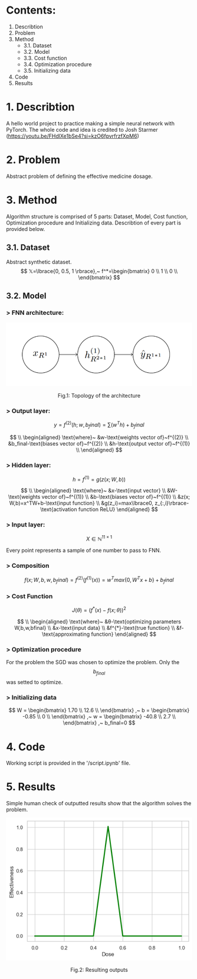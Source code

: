 # Contents:
1. Describtion
2. Problem
3. Method
    * 3.1. Dataset
    * 3.2. Model
    * 3.3. Cost function
    * 3.4. Optimization procedure
    * 3.5. Initializing data
4. Code
5. Results

# 1. Describtion
A hello world project to practice making a simple neural network with PyTorch.
The whole code and idea is credited to Josh Starmer (https://youtu.be/FHdlXe1bSe4?si=kzO6fpvrfrzfXpM6)

# 2. Problem
Abstract problem of defining the effective medicine dosage.

# 3. Method
Algorithm structure is comprised of 5 parts: Dataset, Model, Cost function, Optimization procedure and Initializing data. Describtion of every part is provided below.
## 3.1. Dataset
Abstract synthetic dataset.
$$
𝕏=\lbrace{0, 0.5, 1 \rbrace},~
f^*=\begin{bmatrix}
    0 \\
    1 \\
    0 \\
    \end{bmatrix}
$$
## 3.2. Model
### > FNN architecture:
<p align="center">
  <img src="https://github.com/AKAD0/pytorch_hellow/blob/master/Fig1.png">
</p>

$$
\text{Fig.1: Topology of the architecture}
$$
### > Output layer:
$$
y=f^{(2)}(h; w,b_final) = \sum_ {}(w^Th)+b_final
$$

$$
\\
\begin{aligned}
\text{where}~
&w-\text{weights vector of}~f^{(2)} \\
&b_final-\text{biases vector of}~f^{(2)} \\
&h-\text{output vector of}~f^{(1)} \\
\end{aligned}
$$


### > Hidden layer:
$$
h = f^{(1)} = g( z( x; W,b))
$$

$$
\\
\begin{aligned}
\text{where}~
&x-\text{input vector} \\
&W-\text{weights vector of}~f^{(1)} \\
&b-\text{biases vector of}~f^{(1)} \\
&z(x; W,b)=x^TW+b-\text{input function} \\
&g(z_i)=max\lbrace0, z_{:,i}\rbrace-\text{activation function ReLU}
\end{aligned}
$$


### > Input layer:
$$
X \in ℕ^{11×1}
$$

Every point represents a sample of one number to pass to FNN.

### > Composition
$$
f(x; W,b,w,b_final) = f^{(2)}( f^{(1)}( x)) = w^Tmax\lbrace0, W^Tx+b\rbrace+b_final
$$

### > Cost Function
$$
J(θ) = ( f^{*}(x) - f(x;θ))^2
$$

$$
\\
\begin{aligned}
\text{where}~
&θ-\text{optimizing parameters W,b,w,bfinal} \\
&x-\text{input data} \\
&f^{*}-\text{true function} \\
&f-\text{approximating function}
\end{aligned}
$$
### > Optimization procedure
For the problem the SGD was chosen to optimize the problem.
Only the $$b_{final}$$ was setted to optimize.

### > Initializing data
$$
W = \begin{bmatrix}
    1.70 \\
    12.6 \\
    \end{bmatrix}
,~
b = \begin{bmatrix}
    -0.85 \\
    0 \\
    \end{bmatrix}
,~
w = \begin{bmatrix}
    -40.8 \\
    2.7 \\
    \end{bmatrix}
,~
b_final=0
$$

# 4. Code

Working script is provided in the '/script.ipynb' file.

# 5. Results
Simple human check of outputted results show that the algorithm solves the problem.

<p align="center">
  <img src="https://github.com/AKAD0/pytorch_hellow/blob/master/Fig2.png">
</p>

$$
\text{Fig.2: Resulting outputs}
$$